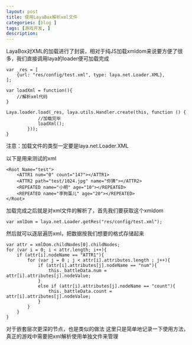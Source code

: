```yaml
---
layout: post
title: 使用LayaBox解析xml文件
categories: [blog ]
tags: [游戏开发, ]
description:  
---
```


LayaBox对XML的加载进行了封装，相对于纯JS加载xmldom来说要方便了很多，我们直接调用laya的loader便可加载完成

```
var _res = [
	{url: "res/config/test.xml", type: laya.net.Loader.XML},
];

var loadXml = function(){
	//解析xml代码
}

Laya.loader.load(_res, laya.utils.Handler.create(this, function () {
            //加载完毕
            loadXml();
        }));
}
```

注意：加载文件的类型一定要是laya.net.Loader.XML

以下是用来测试的xml

```
<Root Name="test">
	<ATTR1 num="0" count="147"></ATTR1>
	<ATTR2 path="test/1024.jpg" name="你猜"></ATTR2>
	<REPEATED name="小明" age="10"></REPEATED>
	<REPEATED name="李狗蛋儿" age="20"></REPEATED>
</Root>
```

加载完成之后就是对xml文件的解析了，首先我们要获取这个xmldom

```
var xmlDom = laya.net.Loader.getRes("res/config/test.xml");
```

然后就可以逐层遍历xml，把数据按我们想要的格式存储起来

```
var attr = xmlDom.childNodes[0].childNodes;
for (var i = 0; i < attr.length; i++){
    if (attr[i].nodeName == "ATTR1"){
        for (var j = 0 ; j < attr[i].attributes.length ; j++){
            if (attr[i].attributes[j].nodeName == "num"){
                this._battleData.num = attr[i].attributes[j].nodeValue;
            }
            else if (attr[i].attributes[j].nodeName == "count"){
                this._battleData.count = attr[i].attributes[j].nodeValue;
            }
        }
    }
}
```

对于嵌套层次更深的节点，也是类似的做法
这里只是简单地记录一下使用方法，真正的游戏中需要把xml解析使用单独文件来管理